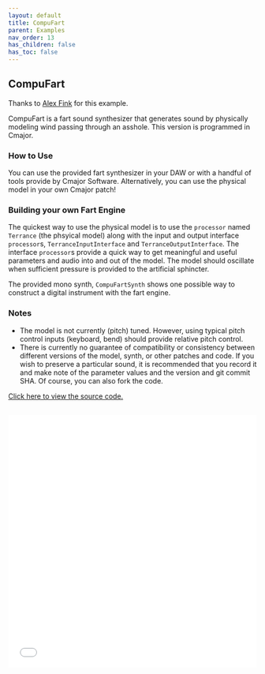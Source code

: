 ```yaml
---
layout: default
title: CompuFart
parent: Examples
nav_order: 13
has_children: false
has_toc: false
---
```


## CompuFart

Thanks to [Alex Fink](https://github.com/alexmfink) for this example.

CompuFart is a fart sound synthesizer that generates sound by physically modeling wind passing through an asshole. This version is programmed in Cmajor.

### How to Use

You can use the provided fart synthesizer in your DAW or with a handful of tools provide by Cmajor Software. Alternatively, you can use the physical model in your own Cmajor patch!

### Building your own Fart Engine

The quickest way to use the physical model is to use the `processor` named `Terrance` (the phsyical model) along with the input and output interface `processor`s, `TerranceInputInterface` and `TerranceOutputInterface`. The interface `processor`s provide a quick way to get meaningful and useful parameters and audio into and out of the model. The model should oscillate when sufficient pressure is provided to the artificial sphincter.

The provided mono synth, `CompuFartSynth` shows one possible way to construct a digital instrument with the fart engine.

### Notes

* The model is not currently (pitch) tuned. However, using typical pitch control inputs (keyboard, bend) should provide relative pitch control.
* There is currently no guarantee of compatibility or consistency between different versions of the model, synth, or other patches and code. If you wish to preserve a particular sound, it is recommended that you record it and make note of the parameter values and the version and git commit SHA. Of course, you can also fork the code.


<a href="https://github.com/alexmfink/compufart" target="_blank">Click here to view the source code.</a>

<iframe style="display: inline-block; width: 100%; height: 32rem; border:none; padding-top: 1rem;"
        src="../../../assets/example_patches/CompuFart/index.html">
</iframe>

